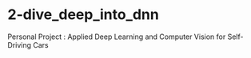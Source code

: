 # 2-dive_deep_into_dnn
 Personal Project : Applied Deep Learning and Computer Vision for Self-Driving Cars
